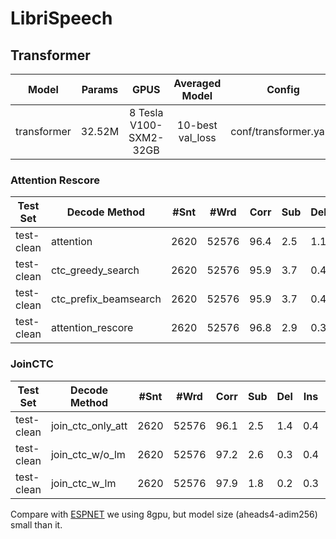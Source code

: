 # LibriSpeech


## Transformer

| Model | Params | GPUS | Averaged Model | Config | Augmentation| Loss |  
| :-: | :-: | :------------: | :------------: | :-: | :-: | :-: |     
| transformer | 32.52M | 8 Tesla V100-SXM2-32GB | 10-best val_loss | conf/transformer.yaml | spec_aug | 6.3197922706604 |  

### Attention Rescore

| Test Set | Decode Method | #Snt | #Wrd | Corr | Sub | Del | Ins | Err | S.Err |  
| --- | --- | --- | --- | --- | --- | --- | --- | --- | --- |
| test-clean | attention | 2620 | 52576 | 96.4 | 2.5 | 1.1 | 0.4 | 4.0 | 34.7 |  
| test-clean | ctc_greedy_search | 2620 | 52576 | 95.9 | 3.7 | 0.4 | 0.5 | 4.6 | 48.0 |  
| test-clean | ctc_prefix_beamsearch | 2620 | 52576 | 95.9 | 3.7 | 0.4 | 0.5 | 4.6 | 47.6 |  
| test-clean | attention_rescore | 2620 | 52576 | 96.8 | 2.9 | 0.3 | 0.4 | 3.7 | 38.0 |  

### JoinCTC

| Test Set | Decode Method | #Snt | #Wrd | Corr | Sub | Del | Ins | Err | S.Err |  
| --- | --- | --- | --- | --- | --- | --- | --- | --- | --- |
| test-clean | join_ctc_only_att | 2620 | 52576 | 96.1 | 2.5 | 1.4 | 0.4 | 4.4 | 34.7 |  
| test-clean | join_ctc_w/o_lm | 2620 | 52576 | 97.2 | 2.6 | 0.3 | 0.4 | 3.2 | 34.9 |  
| test-clean | join_ctc_w_lm | 2620 | 52576 | 97.9 | 1.8 | 0.2 | 0.3 | 2.4 | 27.8 |  

Compare with [ESPNET](https://github.com/espnet/espnet/blob/master/egs/librispeech/asr1/RESULTS.md#pytorch-large-transformer-with-specaug-4-gpus--transformer-lm-4-gpus)
we using 8gpu, but model size (aheads4-adim256) small than it.
